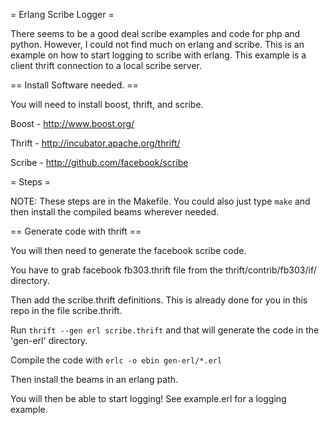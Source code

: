 = Erlang Scribe Logger =

There seems to be a good deal scribe examples and code for php and python. 
However, I could not find much on erlang and scribe. This is an example on how to 
start logging to scribe with erlang. This example is a client thrift connection to a 
local scribe server.

== Install Software needed. ==

You will need to install boost, thrift, and scribe.

Boost - http://www.boost.org/

Thrift - http://incubator.apache.org/thrift/

Scribe - http://github.com/facebook/scribe

= Steps =

NOTE: These steps are in the Makefile. You could also just type `make` and then install the
compiled beams wherever needed.

== Generate code with thrift ==

You will then need to generate the facebook scribe code.

You have to grab facebook fb303.thrift file from the thrift/contrib/fb303/if/ directory.

Then add the scribe.thrift definitions. This is already done for you in this repo in the
file scribe.thrift.

Run `thrift --gen erl scribe.thrift` and that will generate the code in the 'gen-erl' directory.

Compile the code with `erlc -o ebin gen-erl/*.erl`

Then install the beams in an erlang path.

You will then be able to start logging! See example.erl for a logging example.

